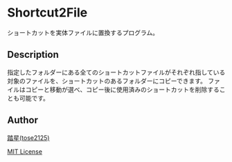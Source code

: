 # Shortcut2File

ショートカットを実体ファイルに置換するプログラム。

## Description

指定したフォルダーにある全てのショートカットファイルがそれぞれ指している対象のファイルを、ショートカットのあるフォルダーにコピーできます。
ファイルはコピーと移動が選べ、コピー後に使用済みのショートカットを削除することも可能です。

## Author

[踏星(tose2125)](http://tose2125.net/)

[MIT License](http://opensource.org/licenses/MIT)